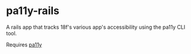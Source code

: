# pa11y-rails
A rails app that tracks 18f's various app's accessibility using the pa11y CLI tool. 

Requires [pa11y](https://github.com/springernature/pa11y)

